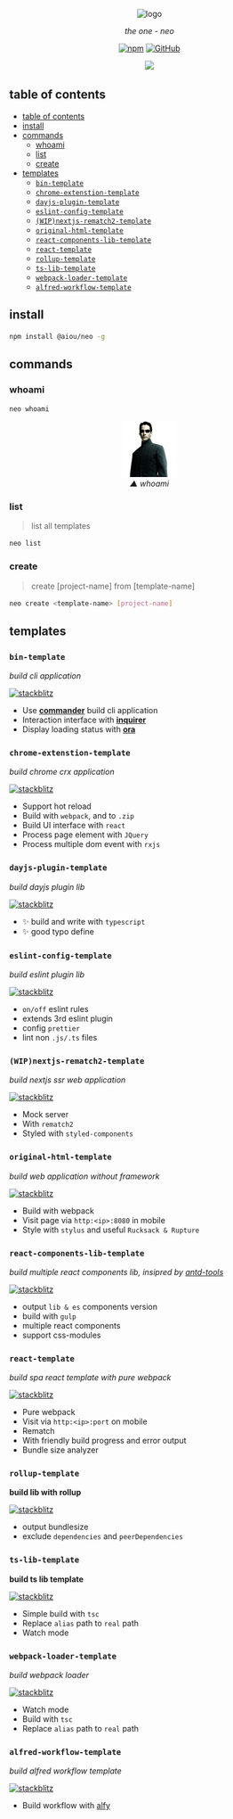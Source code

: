 <div align="center">

![logo](/docs/logo.png)

*the one - neo*

[![npm](https://img.shields.io/npm/v/@aiou/neo)](https://github.com/JiangWeixian/templates/tree/master/packages/core) [![GitHub](https://img.shields.io/github/license/jiangweixian/templates)](https://github.com/JiangWeixian/templates/tree/master/packages/core)

<img src="https://user-images.githubusercontent.com/6839576/83341699-f436dc00-a318-11ea-9cf5-60b4ee16cfa7.gif" width="640" />

</div>


## table of contents

- [table of contents](#table-of-contents)
- [install](#install)
- [commands](#commands)
  - [whoami](#whoami)
  - [list](#list)
  - [create](#create)
- [templates](#templates)
  - [`bin-template`](#bin-template)
  - [`chrome-extenstion-template`](#chrome-extenstion-template)
  - [`dayjs-plugin-template`](#dayjs-plugin-template)
  - [`eslint-config-template`](#eslint-config-template)
  - [`(WIP)nextjs-rematch2-template`](#wipnextjs-rematch2-template)
  - [`original-html-template`](#original-html-template)
  - [`react-components-lib-template`](#react-components-lib-template)
  - [`react-template`](#react-template)
  - [`rollup-template`](#rollup-template)
  - [`ts-lib-template`](#ts-lib-template)
  - [`webpack-loader-template`](#webpack-loader-template)
  - [`alfred-workflow-template`](#alfred-workflow-template)

## install

```bash
npm install @aiou/neo -g
```

## commands

### whoami

```bash
neo whoami
```

<div align='center'>

![whoami](/packages/core/assets/neo.jpg)  
*▲ whoami*

</div>

### list
> list all templates

```bash
neo list
```

### create
> create [project-name] from [template-name]

```bash
neo create <template-name> [project-name]
```

## templates

### `bin-template`

*build cli application*

[![stackblitz](https://img.shields.io/badge/%E2%9A%A1%EF%B8%8Fstackblitz-online-blue)](https://stackblitz.com/github/spring-catponents/bin-template/tree/master)

- Use [**commander**](https://github.com/tj/commander.js/) build cli application
- Interaction interface with [**inquirer**](https://github.com/SBoudrias/Inquirer.js/)
- Display loading status with [**ora**](https://github.com/sindresorhus/ora)

### `chrome-extenstion-template`

*build chrome crx application*

[![stackblitz](https://img.shields.io/badge/%E2%9A%A1%EF%B8%8Fstackblitz-online-blue)](https://stackblitz.com/github/spring-catponents/templates/tree/master/packages/chrome-extenstion-template)

* Support hot reload
* Build with `webpack`, and to `.zip`
* Build UI interface with `react`
* Process page element with `JQuery`
* Process multiple dom event with `rxjs`

### `dayjs-plugin-template`

*build dayjs plugin lib*

[![stackblitz](https://img.shields.io/badge/%E2%9A%A1%EF%B8%8Fstackblitz-online-blue)](https://stackblitz.com/github/spring-catponents/templates/tree/master/packages/dayjs-plugin-template)

- ✨ build and write with `typescript`
- ✨ good typo define

### `eslint-config-template`

*build eslint plugin lib*

[![stackblitz](https://img.shields.io/badge/%E2%9A%A1%EF%B8%8Fstackblitz-online-blue)](https://stackblitz.com/github/spring-catponents/templates/tree/master/packages/eslint-config-template)
- `on/off` eslint rules
- extends 3rd eslint plugin
- config `prettier`
- lint non `.js/.ts` files


### `(WIP)nextjs-rematch2-template`

*build nextjs ssr web application*

[![stackblitz](https://img.shields.io/badge/%E2%9A%A1%EF%B8%8Fstackblitz-online-blue)](https://stackblitz.com/github/spring-catponents/templates/tree/master/packages/nextjs-rematch2-template)

- Mock server
- With `rematch2`
- Styled with `styled-components`

### `original-html-template`

*build web application without framework*

[![stackblitz](https://img.shields.io/badge/%E2%9A%A1%EF%B8%8Fstackblitz-online-blue)](https://stackblitz.com/github/spring-catponents/templates/tree/master/packages/original-html-template)

- Build with webpack
- Visit page via `http:<ip>:8080` in mobile
- Style with `stylus` and useful `Rucksack & Rupture`

### `react-components-lib-template`
*build multiple react components lib, insipred by [antd-tools](https://github.com/ant-design/antd-tools)*

[![stackblitz](https://img.shields.io/badge/%E2%9A%A1%EF%B8%8Fstackblitz-online-blue)](https://stackblitz.com/github/spring-catponents/templates/tree/master/packages/react-components-lib-template)

- output `lib & es` components version
- build with `gulp`
- multiple react components
- support css-modules

### `react-template`

*build spa react template with pure webpack*

[![stackblitz](https://img.shields.io/badge/%E2%9A%A1%EF%B8%8Fstackblitz-online-blue)](https://stackblitz.com/github/spring-catponents/templates/tree/master/packages/react-template)

- Pure webpack
- Visit via `http:<ip>:port` on mobile
- Rematch
- With friendly build progress and error output
- Bundle size analyzer

### `rollup-template`
**build lib with rollup**

[![stackblitz](https://img.shields.io/badge/%E2%9A%A1%EF%B8%8Fstackblitz-online-blue)](https://stackblitz.com/github/spring-catponents/rollup-template)

- output bundlesize
- exclude `dependencies` and `peerDependencies`
  
### `ts-lib-template`
**build ts lib template**

[![stackblitz](https://img.shields.io/badge/%E2%9A%A1%EF%B8%8Fstackblitz-online-blue)](https://stackblitz.com/github/spring-catponents/templates/tree/master/packages/ts-lib-template)

- Simple build with `tsc`
- Replace `alias` path to `real` path
- Watch mode

### `webpack-loader-template`
*build webpack loader*

[![stackblitz](https://img.shields.io/badge/%E2%9A%A1%EF%B8%8Fstackblitz-online-blue)](https://stackblitz.com/github/spring-catponents/templates/tree/master/packages/webpack-loader-template)

- Watch mode
- Build with `tsc`
- Replace `alias` path to `real` path

### `alfred-workflow-template`
*build alfred workflow template*

[![stackblitz](https://img.shields.io/badge/%E2%9A%A1%EF%B8%8Fstackblitz-online-blue)](https://stackblitz.com/github/spring-catponents/templates/tree/master/packages/alfred-workflow-template)

- Build workflow with [alfy](https://github.com/sindresorhus/alfy)
